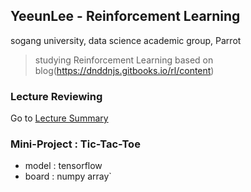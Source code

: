 ## YeeunLee - Reinforcement Learning
sogang university, data science academic group, Parrot
> studying Reinforcement Learning based on blog(https://dnddnjs.gitbooks.io/rl/content)

### Lecture Reviewing
Go to [Lecture Summary](https://github.com/parrot2020/YeeunLee/blob/master/RL_Lectures/)


### Mini-Project : Tic-Tac-Toe
- model : tensorflow
- board : numpy array`
